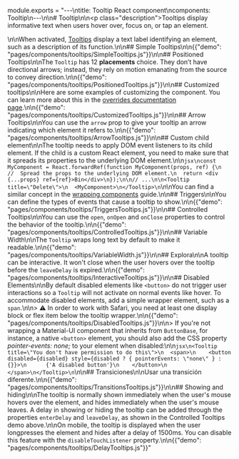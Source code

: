 module.exports = "---\ntitle: Tooltip React component\ncomponents: Tooltip\n---\n\n# Tooltip\n\n<p class=\"description\">Tooltips display informative text when users hover over, focus on, or tap an element.</p>\n\nWhen activated, [Tooltips](https://material.io/design/components/tooltips.html) display a text label identifying an element, such as a description of its function.\n\n## Simple Tooltips\n\n{{\"demo\": \"pages/components/tooltips/SimpleTooltips.js\"}}\n\n## Positioned Tooltips\n\nThe `Tooltip` has 12 **placements** choice. They don’t have directional arrows; instead, they rely on motion emanating from the source to convey direction.\n\n{{\"demo\": \"pages/components/tooltips/PositionedTooltips.js\"}}\n\n## Customized tooltips\n\nHere are some examples of customizing the component. You can learn more about this in the [overrides documentation page](/customization/components/).\n\n{{\"demo\": \"pages/components/tooltips/CustomizedTooltips.js\"}}\n\n## Arrow Tooltips\n\nYou can use the `arrow` prop to give your tooltip an arrow indicating which element it refers to.\n\n{{\"demo\": \"pages/components/tooltips/ArrowTooltips.js\"}}\n\n## Custom child element\n\nThe tooltip needs to apply DOM event listeners to its child element. If the child is a custom React element, you need to make sure that it spreads its properties to the underlying DOM element.\n\n```jsx\nconst MyComponent = React.forwardRef(function MyComponent(props, ref) {\n  //  Spread the props to the underlying DOM element.\n  return <div {...props} ref={ref}>Bin</div>\n});\n\n// ...\n\n<Tooltip title=\"Delete\">\n  <MyComponent>\n</Tooltip>\n```\n\nYou can find a similar concept in the [wrapping components](/guides/composition/#wrapping-components) guide.\n\n## Triggers\n\nYou can define the types of events that cause a tooltip to show.\n\n{{\"demo\": \"pages/components/tooltips/TriggersTooltips.js\"}}\n\n## Controlled Tooltips\n\nYou can use the `open`, `onOpen` and `onClose` properties to control the behavior of the tooltip.\n\n{{\"demo\": \"pages/components/tooltips/ControlledTooltips.js\"}}\n\n## Variable Width\n\nThe `Tooltip` wraps long text by default to make it readable.\n\n{{\"demo\": \"pages/components/tooltips/VariableWidth.js\"}}\n\n## Explora\n\nA tooltip can be interactive. It won't close when the user hovers over the tooltip before the `leaveDelay` is expired.\n\n{{\"demo\": \"pages/components/tooltips/InteractiveTooltips.js\"}}\n\n## Disabled Elements\n\nBy default disabled elements like `<button>` do not trigger user interactions so a `Tooltip` will not activate on normal events like hover. To accommodate disabled elements, add a simple wrapper element, such as a `span`.\n\n> ⚠️ In order to work with Safari, you need at least one display block or flex item below the tooltip wrapper.\n\n{{\"demo\": \"pages/components/tooltips/DisabledTooltips.js\"}}\n\n> If you're not wrapping a Material-UI component that inherits from `ButtonBase`, for instance, a native `<button>` element, you should also add the CSS property *pointer-events: none;* to your element when disabled:\n\n```jsx\n<Tooltip title=\"You don't have permission to do this\">\n  <span>\n    <button disabled={disabled} style={disabled ? { pointerEvents: \"none\" } : {}}>\n      {'A disabled button'}\n    </button>\n  </span>\n</Tooltip>\n```\n\n## Transiciones\n\nUsar una transición diferente.\n\n{{\"demo\": \"pages/components/tooltips/TransitionsTooltips.js\"}}\n\n## Showing and hiding\n\nThe tooltip is normally shown immediately when the user's mouse hovers over the element, and hides immediately when the user's mouse leaves. A delay in showing or hiding the tooltip can be added through the properties `enterDelay` and `leaveDelay`, as shown in the Controlled Tooltips demo above.\n\nOn mobile, the tooltip is displayed when the user longpresses the element and hides after a delay of 1500ms. You can disable this feature with the `disableTouchListener` property.\n\n{{\"demo\": \"pages/components/tooltips/DelayTooltips.js\"}}"